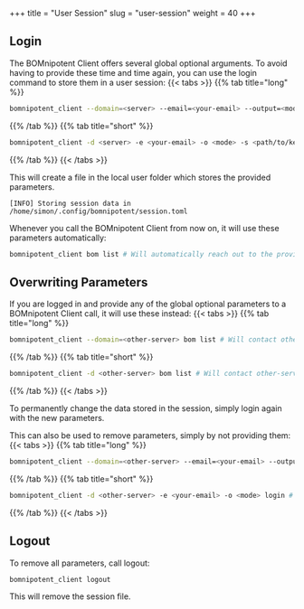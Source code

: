 +++
title = "User Session"
slug = "user-session"
weight = 40
+++

## Login

The BOMnipotent Client offers several global optional arguments. To avoid having to provide these time and time again, you can use the login command to store them in a user session:
{{< tabs >}}
{{% tab title="long" %}}
```bash
bomnipotent_client --domain=<server> --email=<your-email> --output=<mode> --secret-key=<path/to/key> --trusted-root=<path/to/cert> login
```
{{% /tab %}}
{{% tab title="short" %}}
```bash
bomnipotent_client -d <server> -e <your-email> -o <mode> -s <path/to/key> -t <path/to/cert> login
```
{{% /tab %}}
{{< /tabs >}}

This will create a file in the local user folder which stores the provided parameters.
```
[INFO] Storing session data in /home/simon/.config/bomnipotent/session.toml
```

Whenever you call the BOMnipotent Client from now on, it will use these parameters automatically:

```bash
bomnipotent_client bom list # Will automatically reach out to the provided domain and use your authentication data.
```

## Overwriting Parameters

If you are logged in and provide any of the global optional parameters to a BOMnipotent Client call, it will use these instead:
{{< tabs >}}
{{% tab title="long" %}}
```bash
bomnipotent_client --domain=<other-server> bom list # Will contact other-server
```
{{% /tab %}}
{{% tab title="short" %}}
```bash
bomnipotent_client -d <other-server> bom list # Will contact other-server
```
{{% /tab %}}
{{< /tabs >}}

To permanently change the data stored in the session, simply login again with the new parameters.

This can also be used to remove parameters, simply by not providing them:
{{< tabs >}}
{{% tab title="long" %}}
```bash
bomnipotent_client --domain=<other-server> --email=<your-email> --output=<mode> login # Will set secret-key and trusted-root to none.
```
{{% /tab %}}
{{% tab title="short" %}}
```bash
bomnipotent_client -d <other-server> -e <your-email> -o <mode> login # Will set secret-key and trusted-root to none.
```
{{% /tab %}}
{{< /tabs >}}

## Logout

To remove all parameters, call logout:
```bash
bomnipotent_client logout
```
This will remove the session file.
